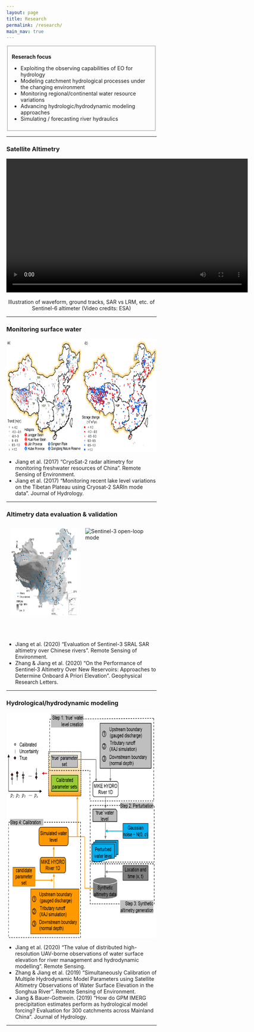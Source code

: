 ```yaml
---
layout: page
title: Research
permalink: /research/
main_nav: true
---
```

<fieldset>
  <p><b>Reserach focus</b></p>
  <ul>
    <li>Exploiting the observing capabilities of EO for hydrology</li>
    <li>Modeling catchment hydrological processes under the changing environment</li>
    <li>Monitoring regional/continental water resource variations</li>
    <li>Advancing hydrologic/hydrodynamic modeling approaches</li>
    <li>Simulating / forecasting river hydraulics</li>
  </ul>
</fieldset>



<hr>


<h3 id="paragraph">Satellite Altimetry</h3>
  <video width="649" height="360" controls autoplay>
    <source src="/assets/2009_019_AR_EN.mp4" type="video/mp4">
</video>
<p style="text-align: center;"> Illustration of waveform, ground tracks, SAR vs LRM, etc. of Sentinel-6 altimeter (Video credits: ESA) </p>



<hr>

<h3 id="paragraph">Monitoring surface water</h3>
  <img src="/assets/ChinaLake.png" alt="Water monitoring with CryoSat-2" style="width:653px;height:305px;">
<ul>
  <li>Jiang et al. (2017) “CryoSat-2 radar altimetry for monitoring freshwater resources of China”. Remote Sensing of Environment.</li>
  <li>Jiang et al. (2017) “Monitoring recent lake level variations on the Tibetan Plateau using Cryosat-2 SARIn mode data”. Journal of Hydrology.</li>
</ul>

<style>
* {
  box-sizing: border-box;
}

/* Create two equal columns that floats next to each other */
.column {
  float: left;
  width: 50%;
  padding: 10px;
  height: 300px; /* Should be removed. Only for demonstration */
}

/* Clear floats after the columns */
.row:after {
  content: "";
  display: table;
  clear: both;
}
</style>



<hr>
<h3 id="paragraph">Altimetry data evaluation & validation</h3>
<div class="row">
  <div class="column">
    <img src="/assets/S3Val.png" alt="Sentinel-3 over rivers" style="width:300px;height:237px;">
  </div>
  <div class="column">
    <img src="/assets/S3Window.png" alt="Sentinel-3 open-loop mode" style="width:400px;height:236px;">
  </div>
</div>
<ul>
  <li>Jiang et al. (2020) “Evaluation of Sentinel-3 SRAL SAR altimetry over Chinese rivers”. Remote Sensing of Environment.</li>
  <li>Zhang & Jiang et al. (2020) “On the Performance of Sentinel‐3 Altimetry Over New Reservoirs: Approaches to Determine Onboard A Priori Elevation”. Geophysical Research Letters. </li>
</ul>


<hr>
<h3 id="paragraph">Hydrological/hydrodynamic modeling</h3>
  <img src="/assets/FlowchartN.tif" alt="Flowchart" style="width:588px;height:606px;">

<ul>
  <li>Jiang et al. (2020) “The value of distributed high-resolution UAV-borne observations of water surface elevation for river management and hydrodynamic modelling”. Remote Sensing. </li>
  <li>Zhang & Jiang et al. (2019) “Simultaneously Calibration of Multiple Hydrodynamic Model Parameters using Satellite Altimetry Observations of Water Surface Elevation in the Songhua River”. Remote Sensing of Environment. </li>
  <li>Jiang & Bauer-Gottwein. (2019) “How do GPM IMERG precipitation estimates perform as hydrological model forcing? Evaluation for 300 catchments across Mainland China”. Journal of Hydrology.</li>
</ul>



<hr>

<!--
<h1 id="tables">Tables</h1>

<table cellspacing="0" cellpadding="0">
  <tr>
    <th>Table Header 1</th><th>Table Header 2</th><th>Table Header 3</th>
  </tr>
  <tr>
    <td><img src="/assets/missions.jpg" alt="alti-mission" style="width:200px;height:150px;"> Division 1</td>
    <td><img align="left" src="/assets/header_image.jpg" alt="alti-mission" style="width:200px;height:150px;"> Division 2</td><td>Division 3</td>
  </tr>
  <tr class="even">
    <td>Division 1</td><td>Division 2</td><td>Division 3</td>
  </tr>
  <tr>
    <td>Division 1</td><td>Division 2</td><td>Division 3</td>
  </tr>
</table>
-->
